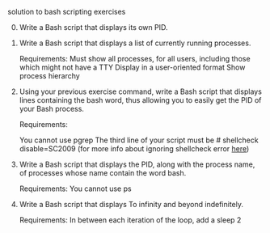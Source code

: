 solution to bash scripting exercises

0. Write a Bash script that displays its own PID.

1. Write a Bash script that displays a list of currently running processes.

	Requirements:
	Must show all processes, for all users, including those which might not have a TTY
	Display in a user-oriented format
	Show process hierarchy

2. Using your previous exercise command, write a Bash script that displays lines containing the bash word, thus allowing you to easily get the PID of your Bash process.

	Requirements:

	You cannot use pgrep
The third line of your script must be # shellcheck disable=SC2009 (for more info about ignoring shellcheck error [here](https://github.com/koalaman/shellcheck/wiki/Ignore))

3. Write a Bash script that displays the PID, along with the process name, of processes whose name contain the word bash.

	Requirements:
	You cannot use ps

4. Write a Bash script that displays To infinity and beyond indefinitely.

	Requirements:
	In between each iteration of the loop, add a sleep 2


